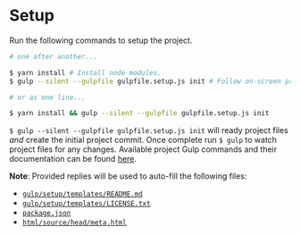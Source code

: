 # Setup

Run the following commands to setup the project.

```bash
# one after another...

$ yarn install # Install node modules.
$ gulp --silent --gulpfile gulpfile.setup.js init # Follow on-screen prompt questions.

# or as one line...

$ yarn install && gulp --silent --gulpfile gulpfile.setup.js init
```

`$ gulp --silent --gulpfile gulpfile.setup.js init` will ready project files _and_ create the initial project commit. Once complete run `$ gulp` to watch project files for any changes. Available project Gulp commands and their documentation can be found [here](/docs/commands.md).

**Note**: Provided replies will be used to auto-fill the following files:
- [`gulp/setup/templates/README.md`](/gulp/setup/templates/README.md)
- [`gulp/setup/templates/LICENSE.txt`](/gulp/setup/templates/LICENSE.txt)
- [`package.json`](/package.json)
- [`html/source/head/meta.html`](/html/source/head/meta.html)
